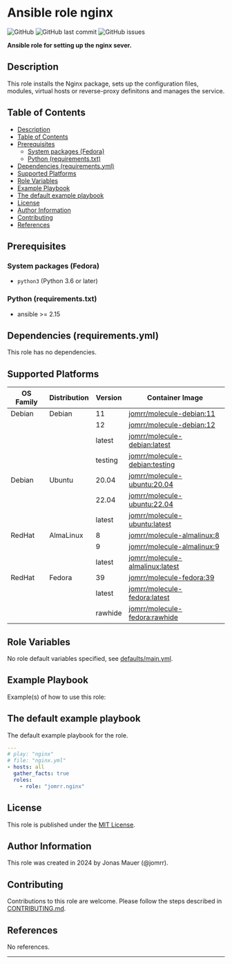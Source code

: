 # Ansible role nginx

![GitHub](https://img.shields.io/github/license/nginx/ansible-role-nginx) ![GitHub last commit](https://img.shields.io/github/last-commit/nginx/ansible-role-nginx) ![GitHub issues](https://img.shields.io/github/issues-raw/nginx/ansible-role-nginx)

**Ansible role for setting up the nginx sever.**

## Description

This role installs the Nginx package, sets up the configuration files,
modules, virtual hosts or reverse-proxy definitons and manages the service.

## Table of Contents

- [Description](#description)
- [Table of Contents](#table-of-contents)
- [Prerequisites](#prerequisites)
  - [System packages (Fedora)](#system-packages-fedora)
  - [Python (requirements.txt)](#python-requirementstxt)
- [Dependencies (requirements.yml)](#dependencies-requirementsyml)
- [Supported Platforms](#supported-platforms)
- [Role Variables](#role-variables)
- [Example Playbook](#example-playbook)
- [The default example playbook](#the-default-example-playbook)
- [License](#license)
- [Author Information](#author-information)
- [Contributing](#contributing)
- [References](#references)

## Prerequisites

### System packages (Fedora)

- `python3` (Python 3.6 or later)

### Python (requirements.txt)

- ansible >= 2.15

## Dependencies (requirements.yml)

This role has no dependencies.

## Supported Platforms

| OS Family | Distribution | Version | Container Image |
|-----------|--------------|---------|-----------------|
| Debian | Debian | 11 | [jomrr/molecule-debian:11]( https://hub.docker.com/r/jomrr/molecule-debian ) |
| | | 12 | [jomrr/molecule-debian:12]( https://hub.docker.com/r/jomrr/molecule-debian ) |
| | | latest | [jomrr/molecule-debian:latest]( https://hub.docker.com/r/jomrr/molecule-debian ) |
| | | testing | [jomrr/molecule-debian:testing]( https://hub.docker.com/r/jomrr/molecule-debian ) |
| Debian | Ubuntu | 20.04 | [jomrr/molecule-ubuntu:20.04]( https://hub.docker.com/r/jomrr/molecule-ubuntu ) |
| | | 22.04 | [jomrr/molecule-ubuntu:22.04]( https://hub.docker.com/r/jomrr/molecule-ubuntu ) |
| | | latest | [jomrr/molecule-ubuntu:latest]( https://hub.docker.com/r/jomrr/molecule-ubuntu ) |
| RedHat | AlmaLinux | 8 | [jomrr/molecule-almalinux:8]( https://hub.docker.com/r/jomrr/molecule-almalinux ) |
| | | 9 | [jomrr/molecule-almalinux:9]( https://hub.docker.com/r/jomrr/molecule-almalinux ) |
| | | latest | [jomrr/molecule-almalinux:latest]( https://hub.docker.com/r/jomrr/molecule-almalinux ) |
| RedHat | Fedora | 39 | [jomrr/molecule-fedora:39]( https://hub.docker.com/r/jomrr/molecule-fedora ) |
| | | latest | [jomrr/molecule-fedora:latest]( https://hub.docker.com/r/jomrr/molecule-fedora ) |
| | | rawhide | [jomrr/molecule-fedora:rawhide]( https://hub.docker.com/r/jomrr/molecule-fedora ) |

## Role Variables

No role default variables specified, see [defaults/main.yml](defaults/main.yml).

## Example Playbook

Example(s) of how to use this role:

## The default example playbook

The default example playbook for the role.


```yaml
---
# play: "nginx"
# file: "nginx.yml"
- hosts: all
  gather_facts: true
  roles:
    - role: "jomrr.nginx"

```

## License

This role is published under the [MIT License](LICENSE).

## Author Information

This role was created in 2024 by Jonas Mauer (@jomrr).

## Contributing

Contributions to this role are welcome.
Please follow the steps described in [CONTRIBUTING.md](CONTRIBUTING.md).

## References

No references.

---
